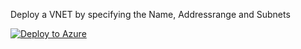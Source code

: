 Deploy a VNET by specifying the Name, Addressrange and Subnets

[![Deploy to Azure](https://azuredeploy.net/deploybutton.svg)](https://azuredeploy.net/)